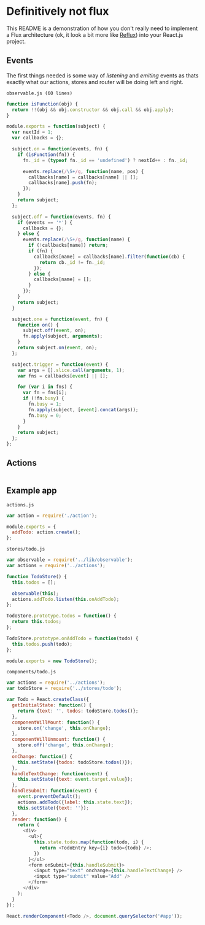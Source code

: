# Definitively not flux

This README is a demonstration of how you don't really need to implement a Flux
architecture (ok, it look a bit more like [Reflux](https://github.com/spoike/refluxjs))
into your React.js project.

## Events

The first things needed is some way of _listening_ and _emiting_ events as thats
exactly what our actions, stores and router will be doing left and right.

`observable.js (60 lines)`

```js
function isFunction(obj) {
  return !!(obj && obj.constructor && obj.call && obj.apply);
}

module.exports = function(subject) {
  var nextId = 1;
  var callbacks = {};

  subject.on = function(events, fn) {
    if (isFunction(fn)) {
      fn._id = (typeof fn._id == 'undefined') ? nextId++ : fn._id;

      events.replace(/\S+/g, function(name, pos) {
        callbacks[name] = callbacks[name] || [];
        callbacks[name].push(fn);
      });
    }
    return subject;
  };

  subject.off = function(events, fn) {
    if (events == '*') {
      callbacks = {};
    } else {
      events.replace(/\S+/g, function(name) {
        if (!callbacks[name]) return;
        if (fn) {
          callbacks[name] = callbacks[name].filter(function(cb) {
            return cb._id != fn._id;
          });
        } else {
          callbacks[name] = [];
        }
      });
    }
    return subject;
  }

  subject.one = function(event, fn) {
    function on() {
      subject.off(event, on);
      fn.apply(subject, arguments);
    }
    return subject.on(event, on);
  };

  subject.trigger = function(event) {
    var args = [].slice.call(arguments, 1);
    var fns = callbacks[event] || [];

    for (var i in fns) {
      var fn = fns[i];
      if (!fn.busy) {
        fn.busy = 1;
        fn.apply(subject, [event].concat(args));
        fn.busy = 0;
      }
    }
    return subject;
  };
};
```

## Actions

```js

```

## Example app

`actions.js`

```js
var action = require('./action');

module.exports = {
  addTodo: action.create();
};
```

`stores/todo.js`

```js
var observable = require('../lib/observable');
var actions = require('../actions');

function TodoStore() {
  this.todos = [];

  observable(this);
  actions.addTodo.listen(this.onAddTodo);
};

TodoStore.prototype.todos = function() {
  return this.todos;
};

TodoStore.prototype.onAddTodo = function(todo) {
  this.todos.push(todo);
};

module.exports = new TodoStore();
```

`components/todo.js`

```js
var actions = require('../actions');
var todoStore = require('../stores/todo');

var Todo = React.createClass({
  getInitialState: function() {
    return {text: '', todos: todoStore.todos()};
  },
  componentWillMount: function() {
    store.on('change', this.onChange);
  },
  componentWillUnmount: function() {
    store.off('change', this.onChange);
  },
  onChange: function() {
    this.setState({todos: todoStore.todos()});
  },
  handleTextChange: function(event) {
    this.setState({text: event.target.value});
  },
  handleSubmit: function(event) {
    event.preventDefault();
    actions.addTodo({label: this.state.text});
    this.setState({text: ''});
  },
  render: function() {
    return (
      <div>
        <ul>{
          this.state.todos.map(function(todo, i) {
            return <TodoEntry key={i} todo={todo} />;
          })
        }</ul>
        <form onSubmit={this.handleSubmit}>
          <input type="text" onchange={this.handleTextChange} />
          <input type="submit" value="Add" />
        </form>
      </div>
    );
  }
});

React.renderComponent(<Todo />, document.querySelector('#app'));
```
